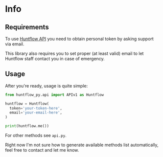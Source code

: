 # Info

## Requirements

To use [Huntflow API](https://github.com/huntflow/api) you need to obtain personal token by asking support via email.

This library also requires you to set proper (at least valid) email to let Huntflow staff contact you in case of emergency.

## Usage

After you're ready, usage is quite simple:

```python
from huntflow_py.api import APIv1 as Huntflow

huntflow = Huntflow(
  token='your-token-here',
  email='your-email-here',
)

print(huntflow.me())
```

For other methods see `api.py`.

Right now I'm not sure how to generate available methods list automatically, feel free to contact and let me know.
